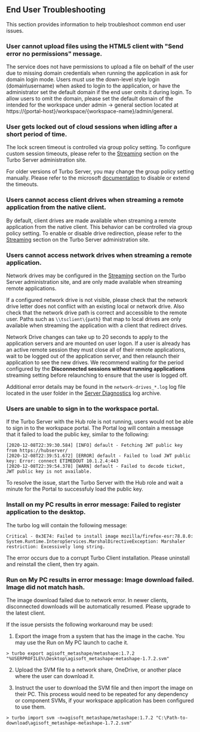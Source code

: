 ## End User Troubleshooting

This section provides information to help troubleshoot common end user issues.

### User cannot upload files using the HTML5 client with "Send error no permissions" message.

The service does not have permissions to upload a file on behalf of the user due to missing domain credentials when running the application in ask for domain login mode. Users must use the down-level style login (domain\username) when asked to login to the application, or have the administrator set the default domain if the end user omits it during login. To allow users to omit the domain, please set the default domain of the intended for the workspace under admin -> general section located at  https://{portal-host}/workspace/{workspace-name}/admin/general. 

### User gets locked out of cloud sessions when idling after a short period of time.

The lock screen timeout is controlled via group policy setting. To configure custom session timeouts, please refer to the [Streaming](../../server/administration/general.html#streaming) section on the Turbo Server administration site.

For older versions of Turbo Server, you may change the group policy setting manually. Please refer to the microsoft [documentation](https://answers.microsoft.com/en-us/windows/forum/all/remote-desktop-how-to-increase-lock-timeout/fc0f76a4-6a48-41f1-95d8-fbbc4e6a2ae9?auth=1) to disable or extend the timeouts.

### Users cannot access client drives when streaming a remote application from the native client.

By default, client drives are made available when streaming a remote application from the native client. This behavior can be controlled via group policy setting. To enable or disable drive redirection, please refer to the [Streaming](../../server/administration/general.html#streaming) section on the Turbo Server administration site.

### Users cannot access network drives when streaming a remote application.

Network drives may be configured in the [Streaming](../../server/administration/general.html#streaming) section on the Turbo Server administration site, and are only made available when streaming remote applications.

If a configured network drive is not visible, please check that the network drive letter does not conflict with an existing local or network drive. Also check that the network drive path is correct and accessible to the remote user. Paths such as `\\tsclient\{path}` that map to local drives are only available when streaming the application with a client that redirect drives.

Network Drive changes can take up to 20 seconds to apply to the application servers and are mounted on user logon. If a user is already has an active remote session they must close all of their remote applications, wait to be logged out of the application server, and then relaunch their application to see the new drives. We recommend waiting for the period configured by the **Disconnected sessions without running applications** streaming setting before relaunching to ensure that the user is logged off.

Additional error details may be found in the `network-drives_*.log` log file located in the user folder in the [Server Diagnostics](../../server/administration/domain.html#managing-a-server) log archive.

### Users are unable to sign in to the workspace portal.

If the Turbo Server with the Hub role is not running, users would not be able to sign in to the workspace portal. The Portal log will contain a message that it failed to load the public key, similar to the following:

    [2020-12-08T22:39:30.584] [INFO] default - Fetching JWT public key from https://hubserver/
    [2020-12-08T22:39:51.672] [ERROR] default - Failed to load JWT public key: Error: connect ETIMEDOUT 10.1.2.4:443
    [2020-12-08T22:39:54.378] [WARN] default - Failed to decode ticket, JWT public key is not available.

To resolve the issue, start the Turbo Server with the Hub role and wait a minute for the Portal to successfuly load the public key.

### Install on my PC results in error message: Failed to register application to the desktop.

The turbo log will contain the following message:

```
Critical - 0x3E74: Failed to install image mozilla/firefox-esr:78.8.0: System.Runtime.InteropServices.MarshalDirectiveException: Marshaler restriction: Excessively long string.
```

The error occurs due to a corrupt Turbo Client installation. Please uninstall and reinstall the client, then try again.

### Run on My PC results in error message: Image download failed. Image did not match hash.

The image download failed due to network error. In newer clients, disconnected downloads will be automatically resumed. Please upgrade to the latest client. 

If the issue persists the following workaround may be used:

  1. Export the image from a system that has the image in the cache. You may use the Run on My PC launch to cache it.
```
> turbo export agisoft_metashape/metashape:1.7.2 "%USERPROFILE%\Desktop\agisoft_metashape-metashape-1.7.2.svm"
```

  2. Upload the SVM file to a network share, OneDrive, or another place where the user can download it.

  3. Instruct the user to download the SVM file and then import the image on their PC. This process would need to be repeated for any dependency or component SVMs, if your workspace application has been configured to use them.
```
> turbo import svm -n=agisoft_metashape/metashape:1.7.2 "C:\Path-to-download\agisoft_metashape-metashape-1.7.2.svm"
```